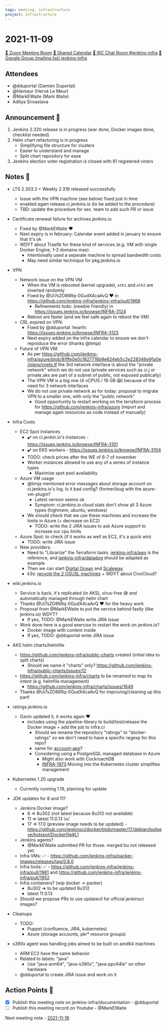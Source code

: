 ```yaml
---
tags: meeting, infrastructure
project: infrastructure
---
```

<!-- markdownlint-disable MD026-->


# 2021-11-09

[:movie_camera: Zoom Meeting Room](https://zoom.us/j/92454301214?pwd=aEVoUi9EanpaakN3L1ZxRlpDQk5Ddz09)
[:calendar: Shared Calendar](https://jenkins.io/event-calendar/)
[:speech_balloon: IRC Chat Room #jenkins-infra](https://jenkins.io/chat/#jenkins-infra)
[:email: Google Group (mailing list) jenkins-infra](https://groups.google.com/g/jenkins-infra)

## Attendees

* @dduportal (Damien Duportal)
* @hlemeur (Hervé Le Meur)
* @MarkEWaite (Mark Waite)
* Aditya Srivastava

## Announcement :loudspeaker:

1. Jenkins 2.320 release is in progress (war done, Docker images done, checklist needed)
2. Helm chart refactoring is in progress
    * Simplifying file structure for clusters
    * Easier to understand and manage
    * Split chart repository for ease
4. Jenkins election voter registration is closed with 81 registered voters


## Notes :book:

* LTS 2.303.3 + Weekly 2.319 released successfully
  * Issue with the VPN machine (see below) fixed just in time
  * enabled again release.ci.jenkins.io (to be added to the procedure)
  * TBD: update the procedure for sec. team to add such PR or issue

* Certificate renewal failure for archives.jenkins.io
  * Fixed by @MarkEWaite :heart:
  * Next expiry is in february: Calendar event added in january to ensure that it's ok
  * WDYT about Traefik for these kind of services (e.g. VM with single Docker Engine, 1-2 domains max)
      * Intentionally used a separate machine to spread bandwidth costs
      * May need similar technique for pkg.jenkins.io

* VPN
  * Network issue on the VPN VM
    * When the VM is rebooted (kernel upgrade), `eth1` and `eth2` are inverted randomly
    * Fixed by @Ui7sZO86Rq-0GudX4caAvQ :heart: in https://github.com/jenkins-infra/jenkins-infra/pull/1968
      * Refinements todo: (newbie friendly) in https://issues.jenkins.io/browse/INFRA-3124
    * Reboot are faster (and we feel safe again to reboot the VM)
  * CRL expired on VPN:
    * Fixed by @dduportal :hearth: https://issues.jenkins.io/browse/INFRA-3123
    * Next expiry added on the infra calendar to ensure we don't reproduce the error (thanks @timja)
  * Future of VPN VM:
      * As per https://github.com/jenkins-infra/azure/blob/81ffe0e0c1827716b9e624eb5c2e228346e91a0e/plans/vnets.tf the 3rd network interface is about the "private network" which we do not use (private services such as ci.j or private.aks are part of a subnet of public, not exposed publically)
      * The VPN VM is a big one (4 vCPUS / 16 GB :scream:) because of the need for 3 network interfaces
      * We do not use private network as for today: proposal to migrate VPN to a smaller one, with only the "public network"
          * Good opportunity to restart working on the terraform process for https://github.com/jenkins-infra/azure (import and manage again resources as code instead of manually)

* Infra Costs
  * EC2 Spot instances
    * :heavy_check_mark: on ci.jenkin.io's instances  - https://issues.jenkins.io/browse/INFRA-3101
    * :heavy_check_mark: on EKS workers - https://issues.jenkins.io/browse/INFRA-3104
    * TODO: check prices after the WE of 6-7 of november
    * Worker instances allowed to use any of a series of instance types
        * Maximize spot pool availability
  * Azure VM usage
      * @timja mentioned error messages about storage account on ci.jenkins.io's log. Is it bad config? (former)bug with the azure-vm-plugin?
          * Latest version seems ok
          * Symptom: ci.jenkins.io cloud stats don't show all 3 Azure types (highmem, ubuntu, windows)
      * We should check that we use these machines and increase the limits in Azure (+ decrease on EC2)
          * TODO: write the 2 JIRA issues to ask Azure support to increase our cpu limits
  * Azure Spot: to check (if it works as well as EC2, it's a quick win)
      * TODO: write JIRA issue
  * New providers:
      * Need to "Librarize" the Terraform tasks. [jenkins-infra/aws](https://github.com/jenkins-infra/aws) is the reference, and [jenkins-infra/datadog](https://github.com/jenkins-infra/datadog) should be adapted as example
      * Then we can start [Digital Ocean](https://issues.jenkins.io/browse/INFRA-3102) and [Scaleway](https://issues.jenkins.io/browse/INFRA-3122)
      * k3s: [recycle the 2 OSUSL machines](https://issues.jenkins.io/browse/INFRA-3103) + WDYT about CivoCloud?


* wiki.jenkins.io
  * Service is back, it's replicated (in AKS), virus-free 😅 and automatically managed through helm chart
  * Thanks @Ui7sZO86Rq-0GudX4caAvQ :hearts: for the heavy work
  * Proposal from @MarkEWaite to put the service behind fastly (like jenkins.io) WDYT?
      * If yes, TODO: @MarkEWaite write JIRA issue
  * Work done here is a good exercise to restart the work on jenkins.io?
      * Docker image with content inside
      * If yes, TODO: @dduportal write JIRA issue


* AKS helm charts/helmfile
  * https://github.com/jenkins-infra/public-charts created (initial idea to split charts)
      * Should we name it "charts" only? https://github.com/jenkins-infra/public-charts/issues/12
  * https://github.com/jenkins-infra/charts to be renamed to map its intent (e.g. helmfile management)
      * https://github.com/jenkins-infra/charts/issues/1649
  * Thanks @Ui7sZO86Rq-0GudX4caAvQ for improving/cleaning up this part!

* ratings.jenkins.io
    * Gavin updated it, it works again :heart:
      * includes using the pipeline-library to build/test/release the Docker image + add the job to infra.ci
        * Should we rename the repository "ratings" to "docker-ratings" so we don't need to have a specific regexp for this repo?
        * same for [account-app](https://github.com/jenkins-infra/account-app)?
        * Considering using a PostgreSQL managed database in Azure
            * Might also work with CockroachDB
            * [INFRA-1973](https://issues.jenkins.io/browse/INFRA-1973) Moving into the Kubernetes cluster simplifies management

* Kubernetes 1.20 upgrade
    * Currently running 1.19, planning for update

* JDK updates for 8 and 11?
    * Jenkins Docker image?
        * 8 => 8u302 (not latest because 8u312 not available)
        * 11 => latest 11.0.13 \o/
        * 17 => 17.0 (preview image needs to be updated) - https://github.com/jenkinsci/docker/blob/master/17/debian/bullseye/hotspot/Dockerfile#L1
    * Jenkins agents?
        * @MarkEWaite  submitted PR for those. merged bu not released yet.
    * Infra VMs: :white_check_mark: - https://github.com/jenkins-infra/packer-images/releases/tag/0.8.0
    * Infra tools: :white_check_mark: - https://github.com/jenkins-infra/jenkins-infra/pull/1961 and https://github.com/jenkins-infra/jenkins-infra/pull/1952
    * Infra containers? (wip docker -> packer)
        * 8u302 => to be updated 8u312
        * latest 11.0.13
    * Should we propose PRs to use updatecli for official jenkinsci images?

* Cleanups
    * TODO:
        * Puppet (confluence, JIRA, kubernetes)
        * Azure (storage accounts, pkr* resource groups)
  
* s390x agent was handling jobs aimed to be built on amd64 machines
    * ARM EC2 have the same behavior
    * Related to labels: "java"
        * Use "java-arm64", "java-s390x", "java-ppc64le" on other hardware
    * @dduportal to create JIRA issue and work on it

## Action Points :muscle:

* [x] Publish this meeting note on jenkins-infra/documentation - @dduportal 
* [ ] Publish this meeting record on Youtube - @MarkEWaite 

Next meeting note - [2021-11-16](https://github.com/jenkins-infra/documentation/blob/main/meetings/2021-11-16.md) 